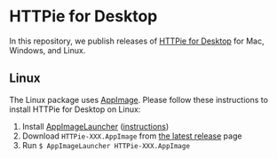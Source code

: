 # HTTPie for Desktop

In this repository, we publish releases of [HTTPie for Desktop](https://httpie.io/product) for Mac, Windows, and Linux.


## Linux

The Linux package uses [AppImage](https://appimage.org/). Please follow these instructions to install HTTPie for Desktop on Linux:

1. Install [AppImageLauncher](https://github.com/TheAssassin/AppImageLauncher) ([instructions](https://github.com/TheAssassin/AppImageLauncher#system-wide-installation))
2. Download `HTTPie-XXX.AppImage` from [the latest release](https://github.com/httpie/desktop/releases/latest) page
3. Run `$ AppImageLauncher HTTPie-XXX.AppImage`
